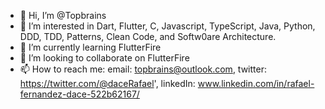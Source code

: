 - 👋 Hi, I’m @Topbrains
- 👀 I’m interested in Dart, Flutter, C, Javascript, TypeScript, Java, Python, DDD, TDD, Patterns, Clean Code, and Softw0are Architecture.
- 🌱 I’m currently learning FlutterFire
- 💞️ I’m looking to collaborate on FlutterFire
- 📫 How to reach me: email: topbrains@outlook.com, twitter: https://twitter.com/@daceRafael', linkedIn: www.linkedin.com/in/rafael-fernandez-dace-522b62167/

<!---
Topbrains/Topbrains is a ✨ special ✨ repository because its `README.md` (this file) appears on your GitHub profile.
You can click the Preview link to take a look at your changes.
--->

